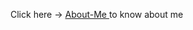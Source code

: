 <p>
  Click here -> 
  <a href="https://hanzalaghayasabbasi.github.io/about-me/">
    About-Me
  </a> 
  to know about me
</p>
